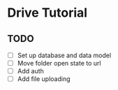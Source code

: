 # Drive Tutorial

## TODO
- [ ] Set up database and data model
- [ ] Move folder open state to url
- [ ] Add auth
- [ ] Add file uploading

